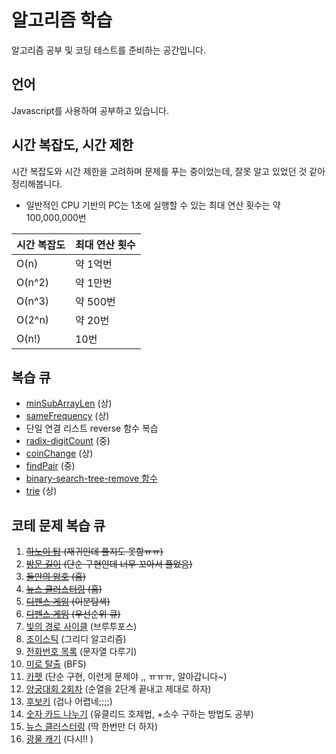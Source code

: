 # 알고리즘 학습

알고리즘 공부 및 코딩 테스트를 준비하는 공간입니다.

## 언어

Javascript를 사용하여 공부하고 있습니다.

## 시간 복잡도, 시간 제한

시간 복잡도와 시간 제한을 고려하며 문제를 푸는 중이었는데, 잘못 알고 있었던 것 같아 정리해봅니다.

- 일반적인 CPU 기반의 PC는 1초에 실행할 수 있는 최대 연산 횟수는 약 100,000,000번

| 시간 복잡도 | 최대 연산 횟수 |
|--------|----------|
| O(n)   | 약 1억번    |
| O(n^2) | 약 1만번    |
| O(n^3) | 약 500번   |
| O(2^n) | 약 20번    |
| O(n!)  | 10번      |

## 복습 큐

- [minSubArrayLen](challenge/problem-solving-pattern/minSubArrayLen/minSubArrayLen.js) (상)
- [sameFrequency](challenge/problem-solving-pattern/findLongestSubstring/findLongestSubstring.js) (상)
- 단일 연결 리스트 reverse 함수 복습
- [radix-digitCount](challenge/the-whild-west/radix-sort/radixSort.js) (중)
- [coinChange](challenge/the-whild-west/coin-change.js) (상)
- [findPair](challenge/the-whild-west/findPair.js) (중)
- [binary-search-tree-remove 함수](challenge/the-whild-west/binary-search-tree.js)
- [trie](challenge/the-whild-west/trie.js) (상)

## 코테 문제 복습 큐

1. ~~[하노이 탑](challenge/programmers/recursion/하노이%20탑/하노이%20탑%201회차.js) (재귀인데 풀지도 못함ㅠㅠ)~~
2. ~~[방문 길이](challenge/programmers/방문%20길이.js) (단순 구현인데 너무 꼬아서 풀었음)~~
3. ~~[둘만의 암호](challenge/programmers/둘만의%20암호%201회차.js) (흠)~~
4. ~~[뉴스 클러스터링](challenge/programmers/%5B1차%5D%20뉴스%20클러스터링%201회차.js) (흠)~~
5. ~~[디펜스 게임](challenge/programmers/binary-search/디펜스%20게임/디펜스%20게임%202회차.js) (이분탐색)~~
6. ~~[디펜스 게임](challenge/programmers/priority-queue/디펜스%20게임%202회차.js) (우선순위 큐)~~
8. [빛의 경로 사이클](challenge/programmers/brute-force/빛의%20경로%20사이클/빛의%20경로%20사이클%202회차.js) (브루투포스)
9. [조이스틱](challenge/programmers/greedy/조이스틱.js) (그리디 알고리즘)
10. [전화번호 목록](challenge/programmers/전화번호%20목록.js) (문자열 다루기)
11. [미로 탈출](challenge/programmers/BFS/미로%20탈출.js) (BFS)
12. [카펫](challenge/programmers/카펫.js) (단순 구현, 이런게 문제야 ,, ㅠㅠㅠ, 알아갑니다~)
13. [양궁대회 2회차](challenge/programmers/순열/양궁%20대회/양궁%20대회%202회차.js) (순열을 2단계 끝내고 제대로 하자)
14. [후보키](challenge/programmers/조합/후보키.js) (겁나 어렵네;;;;)
15. [숫자 카드 나누기](challenge/programmers/숫자%20카드%20나누기.js) (유클리드 호제법, +소수 구하는 방법도 공부)
16. [뉴스 클러스터링](challenge/programmers/%5B1차%5D%20뉴스%20클러스터링%202회차.js) (딱 한번만 더 하자)
17. [광물 캐기](challenge/programmers/sort/광물%20캐기%202회차.js) (다시!! )
